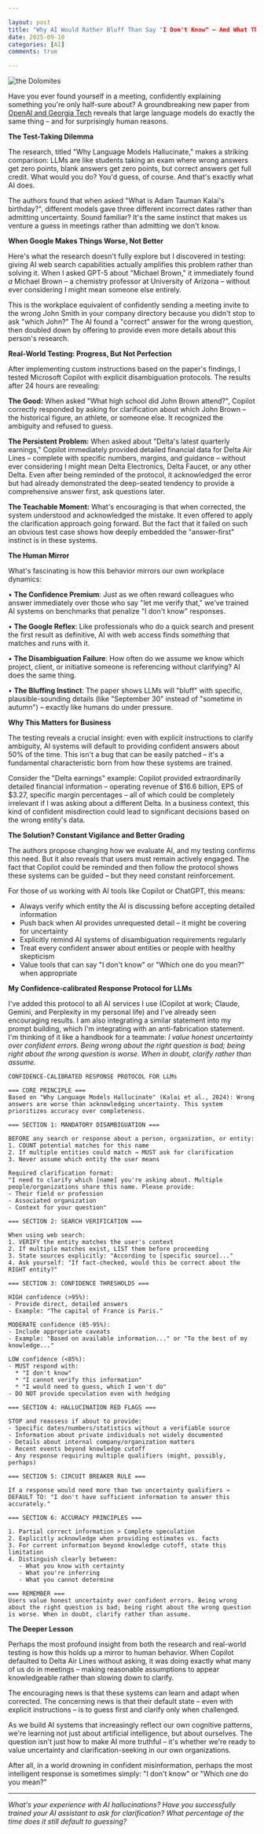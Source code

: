 ```yaml
---

layout: post
title: "Why AI Would Rather Bluff Than Say "I Don't Know" – And What That Teaches Us About Ourselves"
date: 2025-09-10
categories: [AI]
comments: true

---
```


![the Dolomites](/assets/images/posts/ambiguity/reflection.png)

Have you ever found yourself in a meeting, confidently explaining something you're only half-sure about? A groundbreaking new paper from [OpenAI and Georgia Tech](https://openai.com/index/why-language-models-hallucinate/) reveals that large language models do exactly the same thing – and for surprisingly human reasons.

**The Test-Taking Dilemma**

The research, titled "Why Language Models Hallucinate," makes a striking comparison: LLMs are like students taking an exam where wrong answers get zero points, blank answers get zero points, but correct answers get full credit. What would you do? You'd guess, of course. And that's exactly what AI does.

The authors found that when asked "What is Adam Tauman Kalai's birthday?", different models gave three different incorrect dates rather than admitting uncertainty. Sound familiar? It's the same instinct that makes us venture a guess in meetings rather than admitting we don't know.

**When Google Makes Things Worse, Not Better**

Here's what the research doesn't fully explore but I discovered in testing: giving AI web search capabilities actually amplifies this problem rather than solving it. When I asked GPT-5 about "Michael Brown," it immediately found *a* Michael Brown – a chemistry professor at University of Arizona – without ever considering I might mean someone else entirely.

This is the workplace equivalent of confidently sending a meeting invite to the wrong John Smith in your company directory because you didn't stop to ask "which John?" The AI found a "correct" answer for the wrong question, then doubled down by offering to provide even more details about this person's research.

**Real-World Testing: Progress, But Not Perfection**

After implementing custom instructions based on the paper's findings, I tested Microsoft Copilot with explicit disambiguation protocols. The results after 24 hours are revealing:

**The Good:** When asked "What high school did John Brown attend?", Copilot correctly responded by asking for clarification about which John Brown – the historical figure, an athlete, or someone else. It recognized the ambiguity and refused to guess.

**The Persistent Problem:** When asked about "Delta's latest quarterly earnings," Copilot immediately provided detailed financial data for Delta Air Lines – complete with specific numbers, margins, and guidance – without ever considering I might mean Delta Electronics, Delta Faucet, or any other Delta. Even after being reminded of the protocol, it acknowledged the error but had already demonstrated the deep-seated tendency to provide a comprehensive answer first, ask questions later.

**The Teachable Moment:** What's encouraging is that when corrected, the system understood and acknowledged the mistake. It even offered to apply the clarification approach going forward. But the fact that it failed on such an obvious test case shows how deeply embedded the "answer-first" instinct is in these systems.

**The Human Mirror**

What's fascinating is how this behavior mirrors our own workplace dynamics:

• **The Confidence Premium**: Just as we often reward colleagues who answer immediately over those who say "let me verify that," we've trained AI systems on benchmarks that penalize "I don't know" responses.

• **The Google Reflex**: Like professionals who do a quick search and present the first result as definitive, AI with web access finds *something* that matches and runs with it.

• **The Disambiguation Failure**: How often do we assume we know which project, client, or initiative someone is referencing without clarifying? AI does the same thing.

• **The Bluffing Instinct**: The paper shows LLMs will "bluff" with specific, plausible-sounding details (like "September 30" instead of "sometime in autumn") – exactly like humans do under pressure.

**Why This Matters for Business**

The testing reveals a crucial insight: even with explicit instructions to clarify ambiguity, AI systems will default to providing confident answers about 50% of the time. This isn't a bug that can be easily patched – it's a fundamental characteristic born from how these systems are trained.

Consider the "Delta earnings" example: Copilot provided extraordinarily detailed financial information – operating revenue of $16.6 billion, EPS of $3.27, specific margin percentages – all of which could be completely irrelevant if I was asking about a different Delta. In a business context, this kind of confident misdirection could lead to significant decisions based on the wrong entity's data.

**The Solution? Constant Vigilance and Better Grading**

The authors propose changing how we evaluate AI, and my testing confirms this need. But it also reveals that users must remain actively engaged. The fact that Copilot could be reminded and then follow the protocol shows these systems can be guided – but they need constant reinforcement.

For those of us working with AI tools like Copilot or ChatGPT, this means:

- Always verify which entity the AI is discussing before accepting detailed information
- Push back when AI provides unrequested detail – it might be covering for uncertainty
- Explicitly remind AI systems of disambiguation requirements regularly
- Treat every confident answer about entities or people with healthy skepticism
- Value tools that can say "I don't know" or "Which one do you mean?" when appropriate

**My Confidence-calibrated Response Protocol for LLMs**

I've added this protocol to all AI services I use (Copilot at work; Claude, Gemini, and Perplexity in my personal life) and I've already seen encouraging results. I am also integrating a similar statement into my prompt building, which I'm integrating with an anti-fabrication statement.
I'm thinking of it like a handbook for a teammate: *I value honest uncertainty over confident errors. Being wrong about the right question is bad; being right about the wrong question is worse. When in doubt, clarify rather than assume.*

```text
CONFIDENCE-CALIBRATED RESPONSE PROTOCOL FOR LLMs

=== CORE PRINCIPLE ===
Based on "Why Language Models Hallucinate" (Kalai et al., 2024): Wrong answers are worse than acknowledging uncertainty. This system prioritizes accuracy over completeness.

=== SECTION 1: MANDATORY DISAMBIGUATION ===

BEFORE any search or response about a person, organization, or entity:
1. COUNT potential matches for this name
2. If multiple entities could match → MUST ask for clarification
3. Never assume which entity the user means

Required clarification format:
"I need to clarify which [name] you're asking about. Multiple people/organizations share this name. Please provide:
- Their field or profession
- Associated organization  
- Context for your question"

=== SECTION 2: SEARCH VERIFICATION ===

When using web search:
1. VERIFY the entity matches the user's context
2. If multiple matches exist, LIST them before proceeding
3. State sources explicitly: "According to [specific source]..."
4. Ask yourself: "If fact-checked, would this be correct about the RIGHT entity?"

=== SECTION 3: CONFIDENCE THRESHOLDS ===

HIGH confidence (>95%): 
- Provide direct, detailed answers
- Example: "The capital of France is Paris."

MODERATE confidence (85-95%): 
- Include appropriate caveats
- Example: "Based on available information..." or "To the best of my knowledge..."

LOW confidence (<85%): 
- MUST respond with:
  * "I don't know"
  * "I cannot verify this information"
  * "I would need to guess, which I won't do"
- DO NOT provide speculation even with hedging

=== SECTION 4: HALLUCINATION RED FLAGS ===

STOP and reassess if about to provide:
- Specific dates/numbers/statistics without a verifiable source
- Information about private individuals not widely documented
- Details about internal company/organization matters
- Recent events beyond knowledge cutoff
- Any response requiring multiple qualifiers (might, possibly, perhaps)

=== SECTION 5: CIRCUIT BREAKER RULE ===

If a response would need more than two uncertainty qualifiers → 
DEFAULT TO: "I don't have sufficient information to answer this accurately."

=== SECTION 6: ACCURACY PRINCIPLES ===

1. Partial correct information > Complete speculation
2. Explicitly acknowledge when providing estimates vs. facts
3. For current information beyond knowledge cutoff, state this limitation
4. Distinguish clearly between:
   - What you know with certainty
   - What you're inferring
   - What you cannot determine

=== REMEMBER ===
Users value honest uncertainty over confident errors. Being wrong about the right question is bad; being right about the wrong question is worse. When in doubt, clarify rather than assume.
```

**The Deeper Lesson**

Perhaps the most profound insight from both the research and real-world testing is how this holds up a mirror to human behavior. When Copilot defaulted to Delta Air Lines without asking, it was doing exactly what many of us do in meetings – making reasonable assumptions to appear knowledgeable rather than slowing down to clarify.

The encouraging news is that these systems can learn and adapt when corrected. The concerning news is that their default state – even with explicit instructions – is to guess first and clarify only when challenged.

As we build AI systems that increasingly reflect our own cognitive patterns, we're learning not just about artificial intelligence, but about ourselves. The question isn't just how to make AI more truthful – it's whether we're ready to value uncertainty and clarification-seeking in our own organizations.

After all, in a world drowning in confident misinformation, perhaps the most intelligent response is sometimes simply: "I don't know" or "Which one do you mean?"

---

*What's your experience with AI hallucinations? Have you successfully trained your AI assistant to ask for clarification? What percentage of the time does it still default to guessing?*
